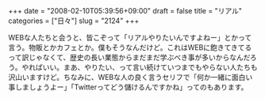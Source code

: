 +++
date = "2008-02-10T05:39:56+09:00"
draft = false
title = "リアル"
categories = ["日々"]
slug = "2124"
+++

WEBな人たちと会うと、皆こぞって「リアルやりたいんですよねー」とかって言う。物販とかカフェとか。僕もそうなんだけど。これはWEBに飽きてきてるって訳じゃなくて、歴史の長い業態からまだまだ学ぶべき事が多いからなんだろう。やればいい。まあ、やりたい、って言い続けていつまでもやらない人たちも沢山いますけど。ちなみに、WEBな人の良く言うセリフで「何か一緒に面白い事しましょうよー」「Twitterってどう儲けるんですかね」ってのもあります。
